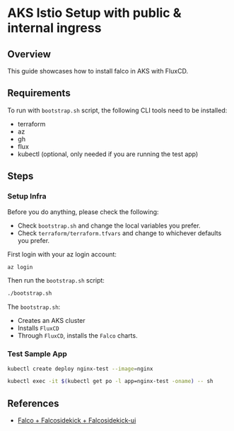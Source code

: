 # AKS Istio Setup with public & internal ingress

## Overview

This guide showcases how to install falco in AKS with FluxCD.

## Requirements

To run with `bootstrap.sh` script, the following CLI tools need to be installed:
- terraform
- az
- gh
- flux
- kubectl (optional, only needed if you are running the test app)

## Steps

### Setup Infra

Before you do anything, please check the following:

- Check `bootstrap.sh` and change the local variables you prefer.
- Check `terraform/terraform.tfvars` and change to whichever defaults you prefer.


First login with your az login account:
```sh
az login
```

Then run the `bootstrap.sh` script:
```sh
./bootstrap.sh
```

The `bootstrap.sh`:
- Creates an AKS cluster
- Installs `FluxCD`
- Through `FluxCD`, installs the `Falco` charts.


### Test Sample App

```sh
kubectl create deploy nginx-test --image=nginx

kubectl exec -it $(kubectl get po -l app=nginx-test -oname) -- sh

```

## References

- [Falco + Falcosidekick + Falcosidekick-ui](https://github.com/falcosecurity/charts/tree/master/falcosidekick#with-helm-chart-of-falco)
